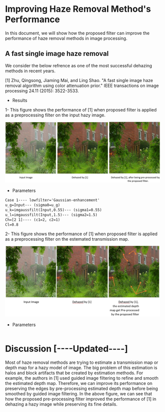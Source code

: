 # Improving Haze Removal Method's Performance
In this document, we will show how the proposed filter can improve the performance of haze removal methods in image processing. 
## A fast single image haze removal
We consider the below refrence as one of the most successful dehazing methods in recent years.

<a id="1">[1]</a>
Zhu, Qingsong, Jiaming Mai, and Ling Shao. "A fast single image haze removal algorithm using color attenuation prior." IEEE transactions on image processing 24.11 (2015): 3522-3533.

- Results

1- This figure shows the performance of [1] when proposed filter is applied as a preprocessing filter on the input hazy image.

![1](https://github.com/onionhub/TIP/blob/Drafts/Drafts/Dehazed2.JPG)

- Parameters
```
Case 1---- lowfilter='Gaussian-enhancement'
u_g=Input--- (sigma0=u_g)
u_k=imgaussfilt(Input,0.55)--- (sigma1=0.55)
u_l=imgaussfilt(Input,1.5)--- (sigma2=1.5)
Ch=[2 1]---- (c1=2, c2=1)
Cl=0.8
```

2- This figure shows the performance of [1] when proposed filter is applied as a preprocessing filter on the estemated transmission map.

![2](https://github.com/onionhub/TIP/blob/Drafts/Drafts/Dehazed3.JPG)

- Parameters
```
```
# Discussion [----Updated----]

Most of haze removal methods are trying to estimate a transmission map or depth map for a hazy model of image. The big problem of this estimation is halos and block artifacts that be created by estimation methods. For example, the authors in [1] used guided image filtering to refine and smooth the estimated depth map. Therefore, we can improve its performance on preserving the edges by pre-processing estimated depth map before being smoothed by guided image filtering. In the above figure, we can see that how the proposed pre-processing filter improved the performance of [1] in dehazing a hazy image while preserving its fine details.
